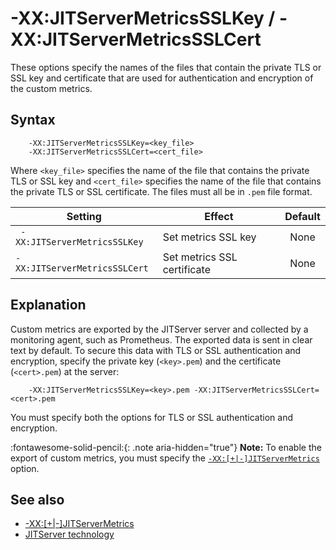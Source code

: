 <!--
* Copyright (c) 2017, 2025 IBM Corp. and others
*
* This program and the accompanying materials are made
* available under the terms of the Eclipse Public License 2.0
* which accompanies this distribution and is available at
* https://www.eclipse.org/legal/epl-2.0/ or the Apache
* License, Version 2.0 which accompanies this distribution and
* is available at https://www.apache.org/licenses/LICENSE-2.0.
*
* This Source Code may also be made available under the
* following Secondary Licenses when the conditions for such
* availability set forth in the Eclipse Public License, v. 2.0
* are satisfied: GNU General Public License, version 2 with
* the GNU Classpath Exception [1] and GNU General Public
* License, version 2 with the OpenJDK Assembly Exception [2].
*
* [1] https://www.gnu.org/software/classpath/license.html
* [2] https://openjdk.org/legal/assembly-exception.html
*
* SPDX-License-Identifier: EPL-2.0 OR Apache-2.0 OR GPL-2.0-only WITH Classpath-exception-2.0 OR GPL-2.0-only WITH OpenJDK-assembly-exception-1.0
-->

# -XX:JITServerMetricsSSLKey / -XX:JITServerMetricsSSLCert

These options specify the names of the files that contain the private TLS or SSL key and certificate that are used for authentication and encryption of the custom metrics.

## Syntax

        -XX:JITServerMetricsSSLKey=<key_file>
        -XX:JITServerMetricsSSLCert=<cert_file>

Where `<key_file>` specifies the name of the file that contains the private TLS or SSL key and `<cert_file>` specifies the name of the file that contains the private TLS or SSL certificate.
The files must all be in `.pem` file format.

| Setting                 | Effect | Default                                                                            |
|-------------------------|--------|:----------------------------------------------------------------------------------:|
|` -XX:JITServerMetricsSSLKey`           | Set metrics SSL key | None                                                                                    |
|`-XX:JITServerMetricsSSLCert`           | Set metrics SSL certificate | None                                                                                    |

## Explanation

Custom metrics are exported by the JITServer server and collected by a monitoring agent, such as Prometheus. The exported data is sent in clear text by default. To secure this data with TLS or SSL authentication and encryption, specify the private key (`<key>.pem`) and the certificate (`<cert>.pem`) at the server:

        -XX:JITServerMetricsSSLKey=<key>.pem -XX:JITServerMetricsSSLCert=<cert>.pem

You must specify both the options for TLS or SSL authentication and encryption.

:fontawesome-solid-pencil:{: .note aria-hidden="true"} **Note:** To enable the export of custom metrics, you must specify the [`-XX:[+|-]JITServerMetrics`](xxjitservermetrics.md) option.

## See also

- [-XX:[+|-]JITServerMetrics](xxjitservermetrics.md)
- [JITServer technology](jitserver.md)

<!-- ==== END OF TOPIC ==== xxjitservermetricssslkey.md ==== -->
